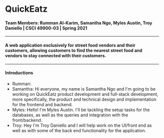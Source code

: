 # QuickEatz
#### Team Members: Rumman Al-Karim, Samantha Ngo, Myles Austin, Troy Daniello | CSCI 49900-03 | Spring 2021
---
#### A web application exclusively for street food vendors and their customers, allowing customers to find the nearest street food and vendors to stay connected with their customers.
---
#### Introductions
- Rumman:
- Samantha: Hi everyone, my name is Samantha Ngo and I'm going to be working on QuickEatz product development and full-stack development, more specifically, the product and technical design and implementation for the frontend and backend.
- Myles: Hello! I'm Myles Austin. I'll be tackling the setup tasks for the databases, as well as the queries and integration with the front/backend.
- Troy: Hey I'm Troy Daniello and I will help work on the UI/front end as well as with some of the back end functionality for the application.

